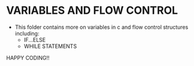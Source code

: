 # VARIABLES AND FLOW CONTROL  
* This folder contains more on variables in c and flow control structures including:  
	* IF...ELSE  
	* WHILE STATEMENTS  
  
HAPPY CODING!!

